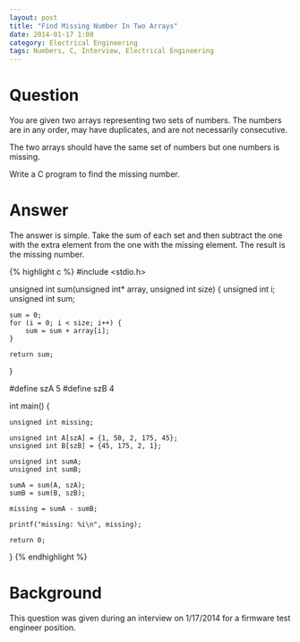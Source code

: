 ```yaml
---
layout: post
title: "Find Missing Number In Two Arrays"
date: 2014-01-17 1:00
category: Electrical Engineering
tags: Numbers, C, Interview, Electrical Engineering
---
```


# Question

You are given two arrays representing two sets of numbers.
The numbers are in any order, may have duplicates, and are
not necessarily consecutive.

The two arrays should have the same set of numbers but one
numbers is missing.

Write a C program to find the missing number.

# Answer

The answer is simple.
Take the sum of each set and then subtract the one with
the extra element from the one with the missing element.
The result is the missing number.

{% highlight c %}
#include <stdio.h>

unsigned int sum(unsigned int* array, unsigned int size) {
	unsigned int i;
	unsigned int sum;

	sum = 0;
	for (i = 0; i < size; i++) {
		sum = sum + array[i];	
	}

	return sum;
}

#define szA 5
#define szB 4

int main() {

	unsigned int missing;

	unsigned int A[szA] = {1, 50, 2, 175, 45};
	unsigned int B[szB] = {45, 175, 2, 1};

	unsigned int sumA;	
	unsigned int sumB;	

	sumA = sum(A, szA);
	sumB = sum(B, szB);

	missing = sumA - sumB;

	printf("missing: %i\n", missing);

	return 0;
}
{% endhighlight %}

# Background

This question was given during an interview on 1/17/2014 for
a firmware test engineer position.
